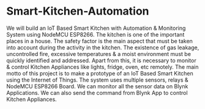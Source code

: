 # Smart-Kitchen-Automation

We will build an IoT Based Smart Kitchen with Automation & Monitoring System using NodeMCU ESP8266. The kitchen is one of the important places in a house. The safety factor is the main aspect that must be taken into account during the activity in the kitchen. The existence of gas leakage, uncontrolled fire, excessive temperatures & a moist environment must be quickly identified and addressed. Apart from this, it is necessary to monitor & control Kitchen Appliances like lights, fridge, oven, etc remotely. The main motto of this project is to make a prototype of an IoT Based Smart Kitchen using the Internet of Things. The system uses multiple sensors, relays & NodeMCU ESP8266 Board. We can monitor all the sensor data on Blynk Applications. We can also send the command from Blynk App to control Kitchen Appliances.
